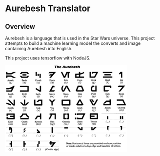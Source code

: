 # Aurebesh Translator 

## Overview

Aurebesh is a language that is used in the Star Wars universe. This project attempts to build a machine learning model the converts and image containing Aurebesh into English. 

This project uses tensorflow with NodeJS.

<img src="aurebesh-example.png" width="400">